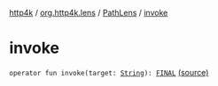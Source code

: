 [http4k](../../index.md) / [org.http4k.lens](../index.md) / [PathLens](index.md) / [invoke](./invoke.md)

# invoke

`operator fun invoke(target: `[`String`](https://kotlinlang.org/api/latest/jvm/stdlib/kotlin/-string/index.html)`): `[`FINAL`](index.md#FINAL) [(source)](https://github.com/http4k/http4k/blob/master/http4k-core/src/main/kotlin/org/http4k/lens/path.kt#L24)
